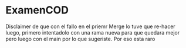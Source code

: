 # ExamenCOD

Disclaimer de que con el fallo en el priemr Merge lo tuve que re-hacer luego, primero intentadolo con una rama nueva para que quedara mejor pero luego con el main por
lo que sugeriste. Por eso esta raro
